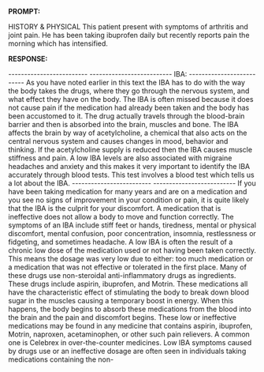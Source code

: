 **PROMPT:**

HISTORY & PHYSICAL This patient present with symptoms of arthritis and joint pain. He has been taking ibuprofen daily but recently reports pain the morning which has intensified. 

**RESPONSE:**

 ------------------------- --------------------------  IBA: -------------------------- As you have noted earlier in this text the IBA has to do with the way the body takes the drugs, where they go through the nervous system, and what effect they have on the body. The IBA is often missed because it does not cause pain if the medication had already been taken and the body has been accustomed to it. The drug actually travels through the blood-brain barrier and then is absorbed into the brain, muscles and bone. The IBA affects the brain by way of acetylcholine, a chemical that also acts on the central nervous system and causes changes in mood, behavior and thinking. If the acetylcholine supply is reduced then the IBA causes muscle stiffness and pain. A low IBA levels are also associated with migraine headaches and anxiety and this makes it very important to identify the IBA accurately through blood tests. This test involves a blood test which tells us a lot about the IBA. ------------------------- -------------------------- If you have been taking medication for many years and are on a medication and you see no signs of improvement in your condition or pain, it is quite likely that the IBA is the culprit for your discomfort. A medication that is ineffective does not allow a body to move and function correctly. The symptoms of an IBA include stiff feet or hands, tiredness, mental or physical discomfort, mental confusion, poor concentration, insomnia, restlessness or fidgeting, and sometimes headache. A low IBA is often the result of a chronic low dose of the medication used or not having been taken correctly. This means the dosage was very low due to either: too much medication or a medication that was not effective or tolerated in the first place. Many of these drugs use non-steroidal anti-inflammatory drugs as ingredients. These drugs include aspirin, ibuprofen, and Motrin. These medications all have the characteristic effect of stimulating the body to break down blood sugar in the muscles causing a temporary boost in energy. When this happens, the body begins to absorb these medications from the blood into the brain and the pain and discomfort begins. These low or ineffective medications may be found in any medicine that contains aspirin, ibuprofen, Motrin, naproxen, acetaminophen, or other such pain relievers. A common one is Celebrex in over-the-counter medicines. Low IBA symptoms caused by drugs use or an ineffective dosage are often seen in individuals taking medications containing the non-